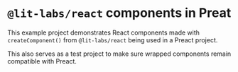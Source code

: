 # `@lit-labs/react` components in Preat

This example project demonstrates React components made with `createComponent()`
from `@lit-labs/react` being used in a Preact project.

This also serves as a test project to make sure wrapped components remain
compatible with Preact.
